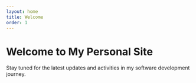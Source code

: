 ```yaml
---
layout: home
title: Welcome
order: 1
---
```


# Welcome to My Personal Site

Stay tuned for the latest updates and activities in my software development journey.
